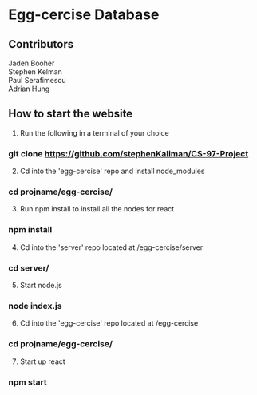 # Egg-cercise Database
## Contributors 
Jaden Booher  
Stephen Kelman  
Paul Serafimescu  
Adrian Hung


## How to start the website
1. Run the following in a terminal of your choice
### git clone https://github.com/stephenKaliman/CS-97-Project

2. Cd into the 'egg-cercise' repo and install node_modules
### cd projname/egg-cercise/

3. Run npm install to install all the nodes for react
### npm install

4. Cd into the 'server' repo located at /egg-cercise/server
### cd server/

5. Start node.js
### node index.js

6. Cd into the 'egg-cercise' repo located at /egg-cercise
### cd projname/egg-cercise/

7. Start up react
### npm start
